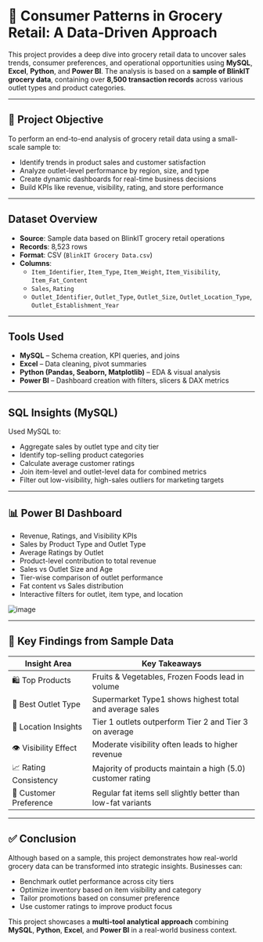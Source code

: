 
# 🛒 Consumer Patterns in Grocery Retail: A Data-Driven Approach

This project provides a deep dive into grocery retail data to uncover sales trends, consumer preferences, and operational opportunities using **MySQL**, **Excel**, **Python**, and **Power BI**. The analysis is based on a **sample of BlinkIT grocery data**, containing over **8,500 transaction records** across various outlet types and product categories.

---

## 🎯 Project Objective
To perform an end-to-end analysis of grocery retail data using a small-scale sample to:
- Identify trends in product sales and customer satisfaction
- Analyze outlet-level performance by region, size, and type
- Create dynamic dashboards for real-time business decisions
- Build KPIs like revenue, visibility, rating, and store performance

---

##  Dataset Overview

- **Source**: Sample data based on BlinkIT grocery retail operations  
- **Records**: 8,523 rows  
- **Format**: CSV (`BlinkIT Grocery Data.csv`)  
- **Columns**:  
  - `Item_Identifier`, `Item_Type`, `Item_Weight`, `Item_Visibility`, `Item_Fat_Content`
  - `Sales`, `Rating`
  - `Outlet_Identifier`, `Outlet_Type`, `Outlet_Size`, `Outlet_Location_Type`, `Outlet_Establishment_Year`

---

##  Tools Used

-  **MySQL** – Schema creation, KPI queries, and joins  
-  **Excel** – Data cleaning, pivot summaries  
-  **Python (Pandas, Seaborn, Matplotlib)** – EDA & visual analysis  
-  **Power BI** – Dashboard creation with filters, slicers & DAX metrics

---

##  SQL Insights (MySQL)

Used MySQL to:
- Aggregate sales by outlet type and city tier  
- Identify top-selling product categories  
- Calculate average customer ratings  
- Join item-level and outlet-level data for combined metrics  
- Filter out low-visibility, high-sales outliers for marketing targets

---

## 📊 Power BI Dashboard

- Revenue, Ratings, and Visibility KPIs
- Sales by Product Type and Outlet Type
- Average Ratings by Outlet
- Product-level contribution to total revenue
- Sales vs Outlet Size and Age
- Tier-wise comparison of outlet performance
- Fat content vs Sales distribution
- Interactive filters for outlet, item type, and location

![image](https://github.com/user-attachments/assets/27dafde9-a2b0-4de5-86e7-23b50db7b5ad)

---

## 📌 Key Findings from Sample Data

| Insight Area             | Key Takeaways                                                  |
|--------------------------|----------------------------------------------------------------|
| 🛍 Top Products           | Fruits & Vegetables, Frozen Foods lead in volume              |
| 🏬 Best Outlet Type       | Supermarket Type1 shows highest total and average sales       |
| 🌇 Location Insights      | Tier 1 outlets outperform Tier 2 and Tier 3 on average        |
| 👁 Visibility Effect      | Moderate visibility often leads to higher revenue             |
| 📈 Rating Consistency     | Majority of products maintain a high (5.0) customer rating     |
| 🧍 Customer Preference    | Regular fat items sell slightly better than low-fat variants  |

---

## ✅ Conclusion

Although based on a sample, this project demonstrates how real-world grocery data can be transformed into strategic insights. Businesses can:
- Benchmark outlet performance across city tiers
- Optimize inventory based on item visibility and category
- Tailor promotions based on consumer preference
- Use customer ratings to improve product focus

This project showcases a **multi-tool analytical approach** combining **MySQL**, **Python**, **Excel**, and **Power BI** in a real-world business context.

